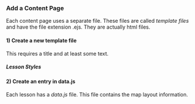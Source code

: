 ### Add a Content Page
Each content page uses a separate file. 
These files are called *template files* and have the file extension .ejs.
They are actually html files.

#### 1) Create a new template file  
This requires a title and at least some text.

##### Lesson Styles

#####


#### 2) Create an entry in data.js 
Each lesson has a *data.js* file.
This file contains the map layout information.  
 
